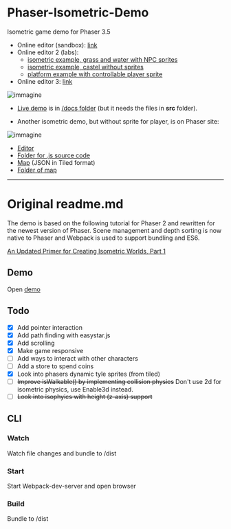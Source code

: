 # Phaser-Isometric-Demo
Isometric game demo for Phaser 3.5

* Online editor (sandbox): [link](https://phaser.io/sandbox/edit/3)
* Online editor 2 (labs): 
    * [isometric example, grass and water with NPC sprites](https://labs.phaser.io/edit.html?src=src/depth%20sorting/isometric%20map.js&v=3.55.2) 
    * [isometric example, castel without sprites](https://labs.phaser.io/edit.html?src=src\tilemap\isometric\isometric%20test.js&v=3.55.2)
    * [platform example with controllable player sprite](https://labs.phaser.io/edit.html?src=src\games\firstgame\part7.js)
* Online editor 3: [link](https://phasereditor2d.com/start/)

![immagine](https://user-images.githubusercontent.com/1620953/203594128-27c3ec0b-9b79-4778-8df7-28a187cd03e0.png)


 - [Live demo](https://jumpjack.github.io/phaser-isometric-demo/docs/) is in [/docs folder](https://github.com/jumpjack/phaser-isometric-demo/tree/main/docs) (but it needs the files in **src** folder).

 - Another isometric demo, but without sprite for player, is on Phaser site:

![immagine](https://user-images.githubusercontent.com/1620953/203593434-d4ce2ba3-6f90-4067-835b-faf6f334d9ca.png)

 - [Editor](http://labs.phaser.io/edit.html?src=src%5Ctilemap%5Cisometric%5Cisometric%20test.js)
 - [Folder for .js source code](http://labs.phaser.io/src/tilemap/isometric/)
 - [Map](http://labs.phaser.io/assets/tilemaps/iso/isorpg.json)  (JSON in Tiled format)
 - [Folder of map](http://labs.phaser.io/assets/tilemaps/iso/)
 

-----------------

# Original readme.md
The demo is based on the following tutorial for Phaser 2 and rewritten for the newest version of Phaser. Scene management and depth sorting is now native to Phaser and Webpack is used to support bundling and ES6.

[An Updated Primer for Creating Isometric Worlds, Part 1](https://gamedevelopment.tutsplus.com/tutorials/creating-isometric-worlds-primer-for-game-developers-updated--cms-28392)

## Demo
Open [demo](https://daan93.github.io/phaser-isometric-demo/)

## Todo
- [x] Add pointer interaction
- [x] Add path finding with easystar.js
- [x] Add scrolling
- [x] Make game responsive
- [ ] Add ways to interact with other characters
- [ ] Add a store to spend coins
- [x] Look into phasers dynamic tyle sprites (from tiled)
- [ ] ~~Improve isWalkable() by implementing collision physics~~ Don't use 2d for isometric physics, use Enable3d instead.
- [ ] ~~Look into isophyics with height (z-axis) support~~

## CLI

### Watch
Watch file changes and bundle to /dist

### Start
Start Webpack-dev-server and open browser

### Build
Bundle to /dist
